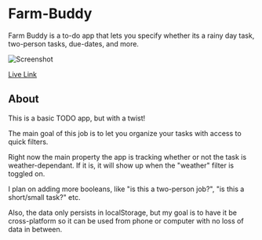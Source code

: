 # Farm-Buddy
Farm Buddy is a to-do app that lets you specify whether its a rainy day task, two-person tasks, due-dates, and more. 

![Screenshot](https://user-images.githubusercontent.com/1021647/193609563-5c389def-e579-4ff2-8c41-7ecd849f6132.png)

[Live Link](https://joepshoulak.github.io/Farm-Buddy/)

## About
This is a basic TODO app, but with a twist! 

The main goal of this job is to let you organize your tasks with access to quick filters. 

Right now the main property the app is tracking whether or not the task is weather-dependant. If it is, it will show up when the "weather" filter is toggled on. 

I plan on adding more booleans, like "is this a two-person job?", "is this a short/small task?" etc. 

Also, the data only persists in localStorage, but my goal is to have it be cross-platform so it can be used from phone or computer with no loss of data in between. 
